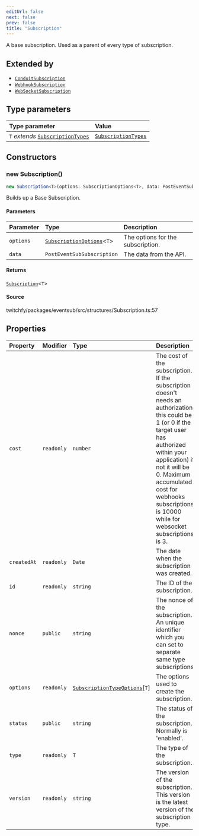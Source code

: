 ```yaml
---
editUrl: false
next: false
prev: false
title: "Subscription"
---
```


A base subscription. Used as a parent of every type of subscription.

## Extended by

- [`ConduitSubscription`](/api/eventsub/classes/conduitsubscription/)
- [`WebhookSubscription`](/api/eventsub/classes/webhooksubscription/)
- [`WebSocketSubscription`](/api/eventsub/classes/websocketsubscription/)

## Type parameters

| Type parameter | Value |
| :------ | :------ |
| `T` *extends* [`SubscriptionTypes`](/api/eventsub/enumerations/subscriptiontypes/) | [`SubscriptionTypes`](/api/eventsub/enumerations/subscriptiontypes/) |

## Constructors

### new Subscription()

```ts
new Subscription<T>(options: SubscriptionOptions<T>, data: PostEventSubSubscription): Subscription<T>
```

Builds up a Base Subscription.

#### Parameters

| Parameter | Type | Description |
| :------ | :------ | :------ |
| `options` | [`SubscriptionOptions`](/api/eventsub/type-aliases/subscriptionoptions/)\<`T`\> | The options for the subscription. |
| `data` | `PostEventSubSubscription` | The data from the API. |

#### Returns

[`Subscription`](/api/eventsub/classes/subscription/)\<`T`\>

#### Source

twitchfy/packages/eventsub/src/structures/Subscription.ts:57

## Properties

| Property | Modifier | Type | Description |
| :------ | :------ | :------ | :------ |
| `cost` | `readonly` | `number` | The cost of the subscription. If the subscription doesn't needs an authorization this could be 1 (or 0 if the target user has authorized within your application) if not it will be 0. Maximum accumulated cost for webhooks subscriptions is 10000 while for websocket subscriptions is 3. |
| `createdAt` | `readonly` | `Date` | The date when the subscription was created. |
| `id` | `readonly` | `string` | The ID of the subscription. |
| `nonce` | `public` | `string` | The nonce of the subscription. An unique identifier which you can set to separate same type subscriptions. |
| `options` | `readonly` | [`SubscriptionTypeOptions`](/api/eventsub/interfaces/subscriptiontypeoptions/)\[`T`\] | The options used to create the subscription. |
| `status` | `public` | `string` | The status of the subscription. Normally is 'enabled'. |
| `type` | `readonly` | `T` | The type of the subscription. |
| `version` | `readonly` | `string` | The version of the subscription. This version is the latest version of the subscription type. |
